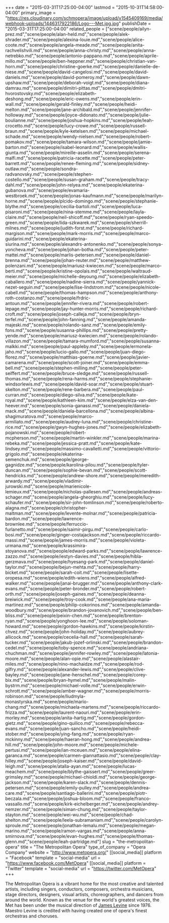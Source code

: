 +++
date = "2015-03-31T17:25:00-04:00"
lastmod = "2015-10-31T14:58:00-04:00"
primary_image = "https://res.cloudinary.com/schmopera/image/upload/v1545409169/media/webhook-uploads/1446317922186/Logo---Met.jpg.jpg"
publishDate = "2015-03-31T17:25:00-04:00"
related_people = ["scene/people/ailyn-prez.md","scene/people/alan-held.md","scene/people/alek-shrader.md","scene/people/alexina-louie.md","scene/people/alice-coote.md","scene/people/angela-meade.md","scene/people/anita-rachvelishvili.md","scene/people/anna-christy.md","scene/people/anna-netrebko.md","scene/people/antonio-pappano.md","scene/people/aprile-millo.md","scene/people/ben-heppner.md","scene/people/christian-van-horn.md","scene/people/christine-goerke.md","scene/people/danielle-de-niese.md","scene/people/david-cangelosi.md","scene/people/david-daniels.md","scene/people/david-pomeroy.md","scene/people/dawn-upshaw.md","scene/people/deborah-voigt.md","scene/people/diana-damrau.md","scene/people/dimitri-pittas.md","scene/people/dmitri-hvorostovsky.md","scene/people/elizabeth-deshong.md","scene/people/eric-owens.md","scene/people/erin-wall.md","scene/people/gerald-finley.md","scene/people/heidi-melton.md","scene/people/jane-archibald.md","scene/people/jennifer-holloway.md","scene/people/joyce-didonato.md","scene/people/julie-boulianne.md","scene/people/joshua-hopkins.md","scene/people/leah-crocetto.md","scene/people/lucy-crowe.md","scene/people/russell-braun.md","scene/people/kyle-ketelsen.md","scene/people/michael-schade.md","scene/people/wendy-nielsen.md","scene/people/robert-pomakov.md","scene/people/tamara-wilson.md","scene/people/jamie-barton.md","scene/people/isabel-leonard.md","scene/people/wallis-giunta.md","scene/people/mireille-asselin.md","scene/people/serena-malfi.md","scene/people/patricia-racette.md","scene/people/peter-barrett.md","scene/people/renee-fleming.md","scene/people/sidney-outlaw.md","scene/people/sondra-radvanovsky.md","scene/people/stephen-costello.md","scene/people/susan-graham.md","scene/people/tracy-dahl.md","scene/people/john-relyea.md","scene/people/ekaterina-gubanova.md","scene/people/evamaria-westbroek.md","scene/people/jonas-kaufmann.md","scene/people/marilyn-horne.md","scene/people/plcido-domingo.md","scene/people/stephanie-blythe.md","scene/people/cecilia-bartoli.md","scene/people/luca-pisaroni.md","scene/people/nina-stemme.md","scene/people/layla-claire.md","scene/people/neil-shicoff.md","scene/people/ryan-speedo-green.md","scene/people/lida-szkwarek.md","scene/people/sherrill-milnes.md","scene/people/judith-forst.md","scene/people/richard-margison.md","scene/people/mark-morris.md","scene/people/marco-guidarini.md","scene/people/ekaterina-siurina.md","scene/people/alexandrs-antonenko.md","scene/people/sonya-yoncheva.md","scene/people/johan-botha.md","scene/people/peter-mattei.md","scene/people/marlis-petersen.md","scene/people/daniel-brenna.md","scene/people/johan-reuter.md","scene/people/matthew-polenzani.md","scene/people/mariusz-kwiecen.md","scene/people/marco-berti.md","scene/people/kristine-opolais.md","scene/people/waltraud-meier.md","scene/people/michelle-deyoung.md","scene/people/elizabeth-caballero.md","scene/people/nadine-sierra.md","scene/people/yannick-nezet-seguin.md","scene/people/lise-lindstrom.md","scene/people/nicole-cabell.md","scene/people/thomas-hampson.md","scene/people/anthony-roth-costanzo.md","scene/people/frdric-antoun.md","scene/people/jennifer-rivera.md","scene/people/robert-lepage.md","scene/people/jay-hunter-morris.md","scene/people/richard-croft.md","scene/people/joseph-calleja.md","scene/people/bryn-terfel.md","scene/people/john-fanning.md","scene/people/amanda-majeski.md","scene/people/rolando-sanz.md","scene/people/emily-fons.md","scene/people/susanna-phillips.md","scene/people/pretty-yende.md","scene/people/mariusz-kwiecien.md","scene/people/rolando-villazon.md","scene/people/tamara-mumford.md","scene/people/susanna-malkki.md","scene/people/paul-appleby.md","scene/people/ermonela-jaho.md","scene/people/lucio-gallo.md","scene/people/juan-diego-florez.md","scene/people/matthias-goerne.md","scene/people/javier-camarena.md","scene/people/scott-joiner.md","scene/people/emma-bell.md","scene/people/stephen-milling.md","scene/people/peter-seiffert.md","scene/people/bruce-sledge.md","scene/people/russell-thomas.md","scene/people/rena-harms.md","scene/people/stephanie-windsorlewis.md","scene/people/david-soar.md","scene/people/stuart-skelton.md","scene/people/rene-barbera.md","scene/people/paul-curran.md","scene/people/diego-silva.md","scene/people/kate-royal.md","scene/people/kathleen-kim.md","scene/people/elza-van-den-heever.md","scene/people/sonia-ganassi.md","scene/people/daniela-mack.md","scene/people/daniela-barcellona.md","scene/people/albina-shagimuratova.md","scene/people/marco-armiliato.md","scene/people/audrey-luna.md","scene/people/christine-rice.md","scene/people/gwyn-hughes-jones.md","scene/people/elizabeth-pojanowski.md","scene/people/robert-mcpherson.md","scene/people/martin-winkler.md","scene/people/marina-rebeka.md","scene/people/jessica-pratt.md","scene/people/kate-lindsey.md","scene/people/massimo-cavalletti.md","scene/people/vittorio-grigolo.md","scene/people/ekaterina-semenchuk.md","scene/people/george-gagnidze.md","scene/people/karolina-pilou.md","scene/people/tyler-duncan.md","scene/people/sophie-bevan.md","scene/people/scott-hendricks.md","scene/people/andrew-shore.md","scene/people/meredith-arwardy.md","scene/people/vladimir-jurowski.md","scene/people/marienicole-lemieux.md","scene/people/nicholas-pallesen.md","scene/people/andreas-schager.md","scene/people/angela-gheorghiu.md","scene/people/lucy-schaufer.md","scene/people/sir-john-tomlinson.md","scene/people/roberto-alagna.md","scene/people/christopher-maltman.md","scene/people/levente-molnar.md","scene/people/patricia-bardon.md","scene/people/lawrence-brownlee.md","scene/people/ferruccio-furlanetto.md","scene/people/saimir-pirgu.md","scene/people/carlo-bosi.md","scene/people/ginger-costajackson.md","scene/people/riccardo-massi.md","scene/people/james-morris.md","scene/people/violeta-urmana.md","scene/people/krassimira-stoyanova.md","scene/people/edward-parks.md","scene/people/lawrence-zazzo.md","scene/people/iestyn-davies.md","scene/people/hibla-gerzmava.md","scene/people/hyesang-park.md","scene/people/daniel-taylor.md","scene/people/bejun-mehta.md","scene/people/harry-bicket.md","scene/people/sarah-coit.md","scene/people/lisette-oropesa.md","scene/people/edith-wiens.md","scene/people/alfred-walker.md","scene/people/janai-brugger.md","scene/people/anthony-clark-evans.md","scene/people/peter-bronder.md","scene/people/robert-orth.md","scene/people/joseph-gaines.md","scene/people/deanna-breiwick.md","scene/people/troy-cook.md","scene/people/ana-maria-martinez.md","scene/people/philip-cokorinos.md","scene/people/amanda-woodbury.md","scene/people/brandon-jovanovich.md","scene/people/ben-bliss.md","scene/people/peixin-chen.md","scene/people/brenton-ryan.md","scene/people/yonghoon-lee.md","scene/people/soloman-howard.md","scene/people/gordon-hawkins.md","scene/people/kirstin-chvez.md","scene/people/john-holiday.md","scene/people/aubrey-allicock.md","scene/people/cecelia-hall.md","scene/people/sarah-tucker.md","scene/people/jakub-jozef-orlinski.md","scene/people/brandon-cedel.md","scene/people/toby-spence.md","scene/people/andriana-chuchman.md","scene/people/jennifer-rowley.md","scene/people/latonia-moore.md","scene/people/alan-opie.md","scene/people/alastair-miles.md","scene/people/nino-machaidze.md","scene/people/rod-gilfry.md","scene/people/alexander-lewis.md","scene/people/clive-bayley.md","scene/people/jane-henschel.md","scene/people/corey-bix.md","scene/people/bryan-hymel.md","scene/people/malin-bystrm.md","scene/people/michael-volle.md","scene/people/erwin-schrott.md","scene/people/amber-wagner.md","scene/people/morris-robinson.md","scene/people/liudmyla-monastyrska.md","scene/people/mario-chang.md","scene/people/michaela-martens.md","scene/people/riccardo-frizza.md","scene/people/laurent-naouri.md","scene/people/erin-morley.md","scene/people/anita-hartig.md","scene/people/gordon-gietz.md","scene/people/gino-quilico.md","scene/people/rebecca-evans.md","scene/people/juan-sancho.md","scene/people/heidi-stober.md","scene/people/ying-fang.md","scene/people/ryan-mckinny.md","scene/people/haeran-hong.md","scene/people/andrea-hill.md","scene/people/john-moore.md","scene/people/michele-pertusi.md","scene/people/ian-mceuen.md","scene/people/elina-garanca.md","scene/people/carmen-giannattasio.md","scene/people/clay-hilley.md","scene/people/joseph-kaiser.md","scene/people/david-leigh.md","scene/people/atalla-ayan.md","scene/people/lucas-meachem.md","scene/people/blythe-gaissert.md","scene/people/greer-grimsley.md","scene/people/michael-chioldi.md","scene/people/george-jackson.md","scene/people/karen-slack.md","scene/people/dennis-petersen.md","scene/people/emily-pulley.md","scene/people/andrea-care.md","scene/people/santiago-ballerini.md","scene/people/piotr-beczala.md","scene/people/joshua-bloom.md","scene/people/franco-vassallo.md","scene/people/kirk-eichelberger.md","scene/people/andrey-nemzer.md","scene/people/siman-chung.md","scene/people/taylor-stayton.md","scene/people/wei-wu.md","scene/people/chad-shelton.md","scene/people/leela-subramaniam.md","scene/people/carolyn-sproule.md","scene/people/jonathan-lemalu.md","scene/people/megan-marino.md","scene/people/ramon-vargas.md","scene/people/anna-smirnova.md","scene/people/evan-hughes.md","scene/people/thomas-glenn.md","scene/people/leah-partridge.md"]
slug = "the-metropolitan-opera"
title = "The Metropolitan Opera"
type_of_company = "Opera Company"
website = "http://www.metopera.org/"
[[social_media]]
platform = "Facebook"
template = "social-media"
url = "https://www.facebook.com/MetOpera"
[[social_media]]
platform = "Twitter"
template = "social-media"
url = "https://twitter.com/MetOpera"
+++

<p>
	The Metropolitan Opera is a vibrant home for the most creative and talented artists, including singers, conductors, composers, orchestra musicians, stage directors, designers, visual artists, choreographers, and dancers from around the world. Known as the venue for the world's greatest voices, the Met has been under the musical direction of <a title="James Levine" href="http://www.metopera.org/metopera/about/aboutus_template.aspx?customid=10028">James Levine</a> since 1976. Maestro Levine is credited with having created one of opera's finest orchestras and choruses.
</p>
